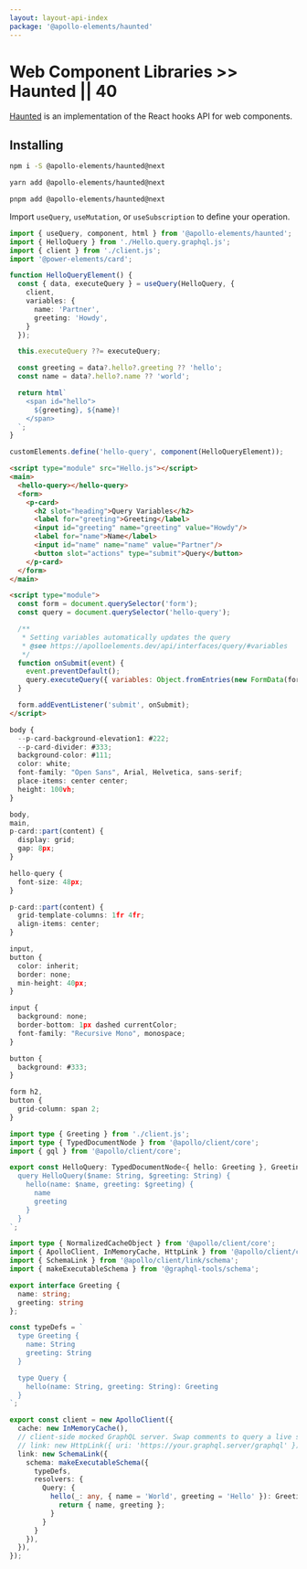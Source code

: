 ```yaml
---
layout: layout-api-index
package: '@apollo-elements/haunted'
---
```

# Web Component Libraries >> Haunted || 40

[Haunted](https://github.com/matthewp/haunted) is an implementation of the React hooks API for web components.

## Installing

<code-tabs collection="package-managers" default-tab="npm">

  ```bash tab npm
  npm i -S @apollo-elements/haunted@next
  ```

  ```bash tab yarn
  yarn add @apollo-elements/haunted@next
  ```

  ```bash tab pnpm
  pnpm add @apollo-elements/haunted@next
  ```

</code-tabs>

Import `useQuery`, `useMutation`, or `useSubscription` to define your operation.

```ts playground apollo-haunted Hello.ts
import { useQuery, component, html } from '@apollo-elements/haunted';
import { HelloQuery } from './Hello.query.graphql.js';
import { client } from './client.js';
import '@power-elements/card';

function HelloQueryElement() {
  const { data, executeQuery } = useQuery(HelloQuery, {
    client,
    variables: {
      name: 'Partner',
      greeting: 'Howdy',
    }
  });

  this.executeQuery ??= executeQuery;

  const greeting = data?.hello?.greeting ?? 'hello';
  const name = data?.hello?.name ?? 'world';

  return html`
    <span id="hello">
      ${greeting}, ${name}!
    </span>
  `;
}

customElements.define('hello-query', component(HelloQueryElement));
```

```html playground-file apollo-haunted index.html
<script type="module" src="Hello.js"></script>
<main>
  <hello-query></hello-query>
  <form>
    <p-card>
      <h2 slot="heading">Query Variables</h2>
      <label for="greeting">Greeting</label>
      <input id="greeting" name="greeting" value="Howdy"/>
      <label for="name">Name</label>
      <input id="name" name="name" value="Partner"/>
      <button slot="actions" type="submit">Query</button>
    </p-card>
  </form>
</main>

<script type="module">
  const form = document.querySelector('form');
  const query = document.querySelector('hello-query');

  /**
   * Setting variables automatically updates the query
   * @see https://apolloelements.dev/api/interfaces/query/#variables
   */
  function onSubmit(event) {
    event.preventDefault();
    query.executeQuery({ variables: Object.fromEntries(new FormData(form).entries()) });
  }

  form.addEventListener('submit', onSubmit);
</script>
```

```ts playground-file apollo-haunted style.css
body {
  --p-card-background-elevation1: #222;
  --p-card-divider: #333;
  background-color: #111;
  color: white;
  font-family: "Open Sans", Arial, Helvetica, sans-serif;
  place-items: center center;
  height: 100vh;
}

body,
main,
p-card::part(content) {
  display: grid;
  gap: 8px;
}

hello-query {
  font-size: 48px;
}

p-card::part(content) {
  grid-template-columns: 1fr 4fr;
  align-items: center;
}

input,
button {
  color: inherit;
  border: none;
  min-height: 40px;
}

input {
  background: none;
  border-bottom: 1px dashed currentColor;
  font-family: "Recursive Mono", monospace;
}

button {
  background: #333;
}

form h2,
button {
  grid-column: span 2;
}
```

```ts playground-file apollo-haunted Hello.query.graphql.ts
import type { Greeting } from './client.js';
import type { TypedDocumentNode } from '@apollo/client/core';
import { gql } from '@apollo/client/core';

export const HelloQuery: TypedDocumentNode<{ hello: Greeting }, Greeting> = gql`
  query HelloQuery($name: String, $greeting: String) {
    hello(name: $name, greeting: $greeting) {
      name
      greeting
    }
  }
`;
```

```ts playground-file apollo-haunted client.ts
import type { NormalizedCacheObject } from '@apollo/client/core';
import { ApolloClient, InMemoryCache, HttpLink } from '@apollo/client/core';
import { SchemaLink } from '@apollo/client/link/schema';
import { makeExecutableSchema } from '@graphql-tools/schema';

export interface Greeting {
  name: string;
  greeting: string
};

const typeDefs = `
  type Greeting {
    name: String
    greeting: String
  }

  type Query {
    hello(name: String, greeting: String): Greeting
  }
`;

export const client = new ApolloClient({
  cache: new InMemoryCache(),
  // client-side mocked GraphQL server. Swap comments to query a live server.
  // link: new HttpLink({ uri: 'https://your.graphql.server/graphql' }),
  link: new SchemaLink({
    schema: makeExecutableSchema({
      typeDefs,
      resolvers: {
        Query: {
          hello(_: any, { name = 'World', greeting = 'Hello' }): Greeting {
            return { name, greeting };
          }
        }
      }
    }),
  }),
});
```

<style data-helmet>
#apollo-haunted {
  --playground-preview-width: 300px;
}
</style>
